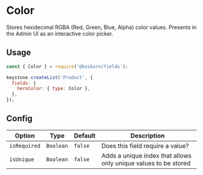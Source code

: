 <!--[meta]
section: api
subSection: field-types
title: Color
[meta]-->

# Color

Stores hexidecimal RGBA (Red, Green, Blue, Alpha) color values.
Presents in the Admin UI as an interactive color picker.

## Usage

```js
const { Color } = require('@koikorn/fields');

keystone.createList('Product', {
  fields: {
    heroColor: { type: Color },
  },
});
```

## Config

| Option       | Type      | Default | Description                                                     |
| ------------ | --------- | ------- | --------------------------------------------------------------- |
| `isRequired` | `Boolean` | `false` | Does this field require a value?                                |
| `isUnique`   | `Boolean` | `false` | Adds a unique index that allows only unique values to be stored |
